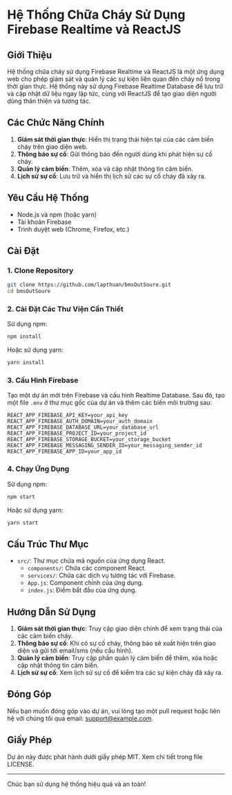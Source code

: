 # Hệ Thống Chữa Cháy Sử Dụng Firebase Realtime và ReactJS

## Giới Thiệu

Hệ thống chữa cháy sử dụng Firebase Realtime và ReactJS là một ứng dụng web cho phép giám sát và quản lý các sự kiện liên quan đến cháy nổ trong thời gian thực. Hệ thống này sử dụng Firebase Realtime Database để lưu trữ và cập nhật dữ liệu ngay lập tức, cùng với ReactJS để tạo giao diện người dùng thân thiện và tương tác.

## Các Chức Năng Chính

1. **Giám sát thời gian thực**: Hiển thị trạng thái hiện tại của các cảm biến cháy trên giao diện web.
2. **Thông báo sự cố**: Gửi thông báo đến người dùng khi phát hiện sự cố cháy.
3. **Quản lý cảm biến**: Thêm, xóa và cập nhật thông tin cảm biến.
4. **Lịch sử sự cố**: Lưu trữ và hiển thị lịch sử các sự cố cháy đã xảy ra.

## Yêu Cầu Hệ Thống

- Node.js và npm (hoặc yarn)
- Tài khoản Firebase
- Trình duyệt web (Chrome, Firefox, etc.)

## Cài Đặt

### 1. Clone Repository

```bash
git clone https://github.com/lapthuan/bmsOutSoure.git
cd bmsOutSoure
```

### 2. Cài Đặt Các Thư Viện Cần Thiết

Sử dụng npm:

```bash
npm install
```

Hoặc sử dụng yarn:

```bash
yarn install
```

### 3. Cấu Hình Firebase

Tạo một dự án mới trên Firebase và cấu hình Realtime Database. Sau đó, tạo một file `.env` ở thư mục gốc của dự án và thêm các biến môi trường sau:

```env
REACT_APP_FIREBASE_API_KEY=your_api_key
REACT_APP_FIREBASE_AUTH_DOMAIN=your_auth_domain
REACT_APP_FIREBASE_DATABASE_URL=your_database_url
REACT_APP_FIREBASE_PROJECT_ID=your_project_id
REACT_APP_FIREBASE_STORAGE_BUCKET=your_storage_bucket
REACT_APP_FIREBASE_MESSAGING_SENDER_ID=your_messaging_sender_id
REACT_APP_FIREBASE_APP_ID=your_app_id
```

### 4. Chạy Ứng Dụng

Sử dụng npm:

```bash
npm start
```

Hoặc sử dụng yarn:

```bash
yarn start
```

## Cấu Trúc Thư Mục

- `src/`: Thư mục chứa mã nguồn của ứng dụng React.
  - `components/`: Chứa các component React.
  - `services/`: Chứa các dịch vụ tương tác với Firebase.
  - `App.js`: Component chính của ứng dụng.
  - `index.js`: Điểm bắt đầu của ứng dụng.

## Hướng Dẫn Sử Dụng

1. **Giám sát thời gian thực**: Truy cập giao diện chính để xem trạng thái của các cảm biến cháy.
2. **Thông báo sự cố**: Khi có sự cố cháy, thông báo sẽ xuất hiện trên giao diện và gửi tới email/sms (nếu cấu hình).
3. **Quản lý cảm biến**: Truy cập phần quản lý cảm biến để thêm, xóa hoặc cập nhật thông tin cảm biến.
4. **Lịch sử sự cố**: Xem lịch sử sự cố để kiểm tra các sự kiện cháy đã xảy ra.

## Đóng Góp

Nếu bạn muốn đóng góp vào dự án, vui lòng tạo một pull request hoặc liên hệ với chúng tôi qua email: support@example.com.

## Giấy Phép

Dự án này được phát hành dưới giấy phép MIT. Xem chi tiết trong file LICENSE.

---

Chúc bạn sử dụng hệ thống hiệu quả và an toàn!
